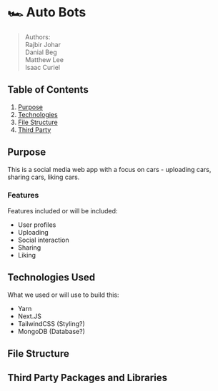 # 🏎 Auto Bots

> Authors:  
> Rajbir Johar  
> Danial Beg  
> Matthew Lee  
> Isaac Curiel  

## Table of Contents
1. [Purpose](#purpose)
2. [Technologies](#technologies-used)
3. [File Structure](#file-structure)
4. [Third Party](#third-party-packages-and-libraries)

## Purpose

This is a social media web app with a focus on cars - uploading cars, sharing cars, liking cars.

### Features

Features included or will be included:
- User profiles
- Uploading
- Social interaction
- Sharing
- Liking

## Technologies Used

What we used or will use to build this:
- Yarn
- Next.JS
- TailwindCSS (Styling?)
- MongoDB (Database?)

## File Structure

## Third Party Packages and Libraries

